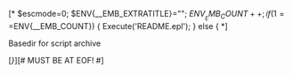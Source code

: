 [*
   $escmode=0;
   $ENV{__EMB_EXTRATITLE}="";
   $ENV{__EMB_COUNT}++; 
   if (1==$ENV{__EMB_COUNT}) {
      Execute('README.epl');
   } else {
*]

Basedir for script archive

[*}*][# MUST BE AT EOF! #]
